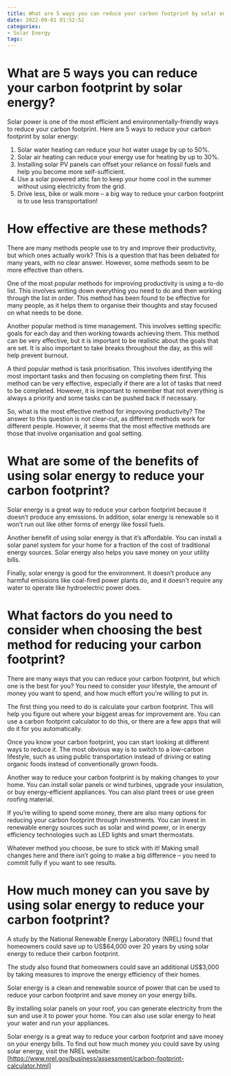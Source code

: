 ```yaml
---
title: What are 5 ways you can reduce your carbon footprint by solar energy 
date: 2022-09-01 01:52:52
categories:
- Solar Energy
tags:
---
```



#  What are 5 ways you can reduce your carbon footprint by solar energy? 

Solar power is one of the most efficient and environmentally-friendly ways to reduce your carbon footprint. Here are 5 ways to reduce your carbon footprint by solar energy:

1. Solar water heating can reduce your hot water usage by up to 50%.
2. Solar air heating can reduce your energy use for heating by up to 30%.
3. Installing solar PV panels can offset your reliance on fossil fuels and help you become more self-sufficient.
4. Use a solar powered attic fan to keep your home cool in the summer without using electricity from the grid.
5. Drive less, bike or walk more – a big way to reduce your carbon footprint is to use less transportation!

#  How effective are these methods? 

There are many methods people use to try and improve their productivity, but which ones actually work? This is a question that has been debated for many years, with no clear answer. However, some methods seem to be more effective than others.

One of the most popular methods for improving productivity is using a to-do list. This involves writing down everything you need to do and then working through the list in order. This method has been found to be effective for many people, as it helps them to organise their thoughts and stay focused on what needs to be done.

Another popular method is time management. This involves setting specific goals for each day and then working towards achieving them. This method can be very effective, but it is important to be realistic about the goals that are set. It is also important to take breaks throughout the day, as this will help prevent burnout.

A third popular method is task prioritisation. This involves identifying the most important tasks and then focusing on completing them first. This method can be very effective, especially if there are a lot of tasks that need to be completed. However, it is important to remember that not everything is always a priority and some tasks can be pushed back if necessary.

So, what is the most effective method for improving productivity? The answer to this question is not clear-cut, as different methods work for different people. However, it seems that the most effective methods are those that involve organisation and goal setting.

#  What are some of the benefits of using solar energy to reduce your carbon footprint? 

Solar energy is a great way to reduce your carbon footprint because it doesn’t produce any emissions. In addition, solar energy is renewable so it won’t run out like other forms of energy like fossil fuels. 

Another benefit of using solar energy is that it’s affordable. You can install a solar panel system for your home for a fraction of the cost of traditional energy sources. Solar energy also helps you save money on your utility bills. 

Finally, solar energy is good for the environment. It doesn’t produce any harmful emissions like coal-fired power plants do, and it doesn’t require any water to operate like hydroelectric power does.

#  What factors do you need to consider when choosing the best method for reducing your carbon footprint? 

There are many ways that you can reduce your carbon footprint, but which one is the best for you? You need to consider your lifestyle, the amount of money you want to spend, and how much effort you’re willing to put in. 

The first thing you need to do is calculate your carbon footprint. This will help you figure out where your biggest areas for improvement are. You can use a carbon footprint calculator to do this, or there are a few apps that will do it for you automatically. 

Once you know your carbon footprint, you can start looking at different ways to reduce it. The most obvious way is to switch to a low-carbon lifestyle, such as using public transportation instead of driving or eating organic foods instead of conventionally grown foods. 

Another way to reduce your carbon footprint is by making changes to your home. You can install solar panels or wind turbines, upgrade your insulation, or buy energy-efficient appliances. You can also plant trees or use green roofing material. 

If you’re willing to spend some money, there are also many options for reducing your carbon footprint through investments. You can invest in renewable energy sources such as solar and wind power, or in energy efficiency technologies such as LED lights and smart thermostats. 

Whatever method you choose, be sure to stick with it! Making small changes here and there isn’t going to make a big difference – you need to commit fully if you want to see results.

#  How much money can you save by using solar energy to reduce your carbon footprint?

A study by the National Renewable Energy Laboratory (NREL) found that homeowners could save up to US$64,000 over 20 years by using solar energy to reduce their carbon footprint.

The study also found that homeowners could save an additional US$3,000 by taking measures to improve the energy efficiency of their homes.

Solar energy is a clean and renewable source of power that can be used to reduce your carbon footprint and save money on your energy bills.

By installing solar panels on your roof, you can generate electricity from the sun and use it to power your home. You can also use solar energy to heat your water and run your appliances.

Solar energy is a great way to reduce your carbon footprint and save money on your energy bills. To find out how much money you could save by using solar energy, visit the NREL website: [https://www.nrel.gov/business/assessment/carbon-footprint-calculator.html]